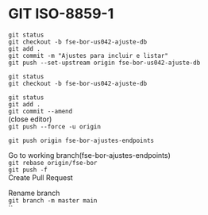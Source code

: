 # GIT  ISO-8859-1

` git status `<br>
` git checkout -b fse-bor-us042-ajuste-db `<br>
` git add . `<br>
` git commit -m "Ajustes para incluir e listar" `<br>
` git push --set-upstream origin fse-bor-us042-ajuste-db `<br>

` git status `<br>
` git checkout -b fse-bor-us042-ajuste-db `<br>

` git status `<br>
` git add . `<br>
` git commit --amend `<br>
(close editor) <br>
` git push --force -u origin `<br>

` git push origin fse-bor-ajustes-endpoints `<br>

Go to working branch(fse-bor-ajustes-endpoints) <br>
` git rebase origin/fse-bor `<br>
` git push -f `<br>
Create Pull Request


Rename branch<br>
` git branch -m master main `<br>
``<br>
